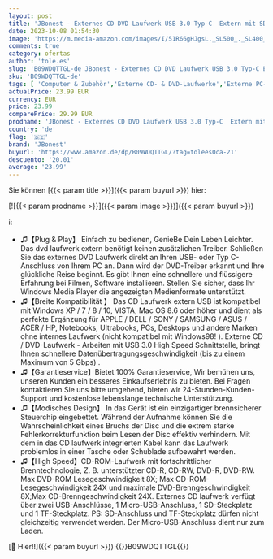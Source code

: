 ```yaml
---
layout: post
title: 'JBonest - Externes CD DVD Laufwerk USB 3.0 Typ-C  Extern mit SD/TF-Kartenleser Portable DVD RW Brenner Schnelle Datenübertragung für Laptop Desktop MacBook Win11/10/8/7/XP  Linux Mac OS Vista'
date: 2023-10-08 01:54:30
image: 'https://m.media-amazon.com/images/I/51R66gHJgsL._SL500_._SL400_.jpg'
comments: true
category: ofertas
author: 'tole.es'
slug: 'B09WDQTTGL-de JBonest - Externes CD DVD Laufwerk USB 3.0 Typ-C Extern...'
sku: 'B09WDQTTGL-de'
tags: [ 'Computer & Zubehör','Externe CD- & DVD-Laufwerke','Externe PC-Komponenten','Externe optische Laufwerke','Komponenten & Ersatzteile','jbonest','🇩🇪', ]
actualPrice: 23.99 EUR
currency: EUR
price: 23.99
comparePrice: 29.99 EUR
prodname: 'JBonest - Externes CD DVD Laufwerk USB 3.0 Typ-C  Extern mit SD/TF-Kartenleser Portable DVD RW Brenner Schnelle Datenübertragung für Laptop Desktop MacBook Win11/10/8/7/XP  Linux Mac OS Vista'
country: 'de'
flag: '🇩🇪'
brand: 'JBonest'
buyurl: 'https://www.amazon.de/dp/B09WDQTTGL/?tag=tolees0ca-21'
descuento: '20.01'
average: '23.99'
---
```


Sie können [{{< param title >}}]({{< param buyurl >}}) hier:

[![{{< param prodname >}}]({{< param image >}})]({{< param buyurl >}})

ℹ️:

- ♫【Plug & Play】 Einfach zu bedienen, GenieBe Dein Leben Leichter. Das dvd laufwerk extern benötigt keinen zusätzlichen Treiber. Schließen Sie das externes DVD Laufwerk direkt an Ihren USB- oder Typ C-Anschluss von Ihrem PC an. Dann wird der DVD-Treiber erkannt und Ihre glückliche Reise beginnt. Es gibt Ihnen eine schnellere und flüssigere Erfahrung bei Filmen, Software installieren. Stellen Sie sicher, dass Ihr Windows Media Player die angezeigten Medienformate unterstützt.
- ♫【Breite Kompatibilität 】 Das CD Laufwerk extern USB ist kompatibel mit Windows XP / 7 / 8 / 10, VISTA, Mac OS 8.6 oder höher und dient als perfekte Ergänzung für APPLE / DELL / SONY / SAMSUNG / ASUS / ACER / HP, Notebooks, Ultrabooks, PCs, Desktops und andere Marken ohne internes Laufwerk (nicht kompatibel mit Windows98! ). Externe CD / DVD-Laufwerk - Arbeiten mit USB 3.0 High Speed Schnittstelle, bringt Ihnen schnellere Datenübertragungsgeschwindigkeit (bis zu einem Maximum von 5 Gbps) .
- ♫【Garantieservice】Bietet 100% Garantieservice, Wir bemühen uns, unseren Kunden ein besseres Einkaufserlebnis zu bieten. Bei Fragen kontaktieren Sie uns bitte umgehend, bieten wir 24-Stunden-Kunden-Support und kostenlose lebenslange technische Unterstützung.
- ♫【Modisches Design】 In das Gerät ist ein einzigartiger brennsicherer Steuerchip eingebettet. Während der Aufnahme können Sie die Wahrscheinlichkeit eines Bruchs der Disc und die extrem starke Fehlerkorrekturfunktion beim Lesen der Disc effektiv verhindern. Mit dem in das CD laufwerk integrierten Kabel kann das Laufwerk problemlos in einer Tasche oder Schublade aufbewahrt werden.
- ♫【High Speed】CD-ROM-Laufwerk mit fortschrittlicher Brenntechnologie, Z. B. unterstützter CD-R, CD-RW, DVD-R, DVD-RW. Max DVD-ROM Lesegeschwindigkeit 8X; Max CD-ROM-Lesegeschwindigkeit 24X und maximale DVD-Brenngeschwindigkeit 8X;Max CD-Brenngeschwindigkeit 24X. Externes CD laufwerk verfügt über zwei USB-Anschlüsse, 1 Micro-USB-Anschluss, 1 SD-Steckplatz und 1 TF-Steckplatz. PS: SD-Anschluss und TF-Steckplatz dürfen nicht gleichzeitig verwendet werden. Der Micro-USB-Anschluss dient nur zum Laden.

[🛒 Hier!!]({{< param buyurl >}})
{{<world>}}B09WDQTTGL{{</world>}}
